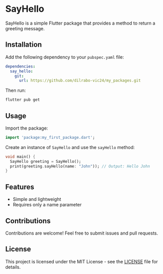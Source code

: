 # SayHello

SayHello is a simple Flutter package that provides a method to return a greeting message.

## Installation

Add the following dependency to your `pubspec.yaml` file:

```yaml
dependencies:
  say_hello:
    git:
      url: https://github.com/dilrabo-vic24/my_packages.git
```

Then run:

```sh
flutter pub get
```

## Usage

Import the package:

```dart
import 'package:my_first_package.dart';
```

Create an instance of `SayHello` and use the `sayHello` method:

```dart
void main() {
  SayHello greeting = SayHello();
  print(greeting.sayHello(name: "John")); // Output: Hello John
}
```

## Features
- Simple and lightweight
- Requires only a name parameter

## Contributions
Contributions are welcome! Feel free to submit issues and pull requests.

## License
This project is licensed under the MIT License - see the [LICENSE](LICENSE) file for details.

